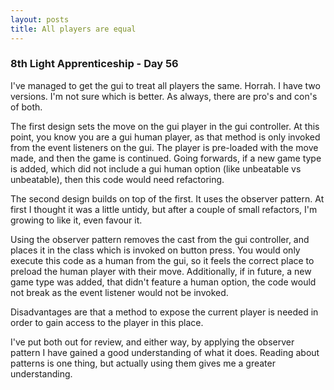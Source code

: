 ```yaml
---
layout: posts
title: All players are equal
---
```


### 8th Light Apprenticeship - Day 56

I've managed to get the gui to treat all players the same. Horrah. I have two versions. I'm not sure which is better. As always, there are pro's and con's of both.

<!--break--> 

The first design sets the move on the gui player in the gui controller. At this point, you know you are a gui human player, as that method is only invoked from the event listeners on the gui. The player is pre-loaded with the move made, and then the game is continued. Going forwards, if a new game type is added, which did not include a gui human option (like unbeatable vs unbeatable), then this code would need refactoring.

The second design builds on top of the first. It uses the observer pattern. At first I thought it was a little untidy, but after a couple of small refactors, I'm growing to like it, even favour it. 

Using the observer pattern removes the cast from the gui controller, and places it in the class which is invoked on button press. You would only execute this code as a human from the gui, so it feels the correct place to preload the human player with their move. Additionally, if in future, a new game type was added, that didn't feature a human option, the code would not break as the event listener would not be invoked. 

Disadvantages are that a method to expose the current player is needed in order to gain access to the player in this place.

I've put both out for review, and either way, by applying the observer pattern I have gained a good understanding of what it does. Reading about patterns is one thing, but actually using them gives me a greater understanding.



